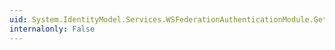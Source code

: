 ```yaml
---
uid: System.IdentityModel.Services.WSFederationAuthenticationModule.GetFederationPassiveSignOutUrl(System.String,System.String,System.String)
internalonly: False
---
```

